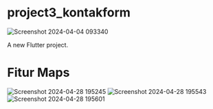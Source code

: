 # project3_kontakform
![Screenshot 2024-04-04 093340](https://github.com/Aisyahaf/Kontakform_061/assets/115075739/5743ddbf-35c9-461c-bdc4-50ad9c136ebc)

A new Flutter project.

# Fitur Maps

![Screenshot 2024-04-28 195245](https://github.com/Aisyahaf/Kontakform_061/assets/115075739/3ab16ad2-91f3-4d8a-ae2a-c764d4f51557)
![Screenshot 2024-04-28 195543](https://github.com/Aisyahaf/Kontakform_061/assets/115075739/2e4cdfcb-be0d-4a2a-bf1f-606d4d21f3d6)
![Screenshot 2024-04-28 195601](https://github.com/Aisyahaf/Kontakform_061/assets/115075739/304689f1-68e1-4984-872d-e6f8e61ea9f6)
